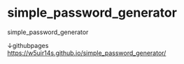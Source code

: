 # simple_password_generator
simple_password_generator

↓githubpages  
https://w5uir14s.github.io/simple_password_generator/
